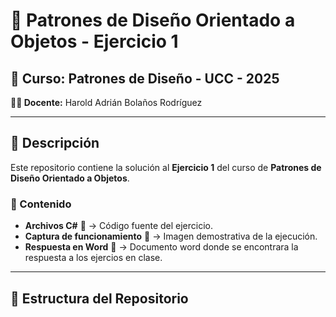 # 📘 Patrones de Diseño Orientado a Objetos - Ejercicio 1  

## 🏫 Curso: Patrones de Diseño - UCC - 2025  
**👨‍🏫 Docente:** Harold Adrián Bolaños Rodríguez  

---

## 📌 Descripción  
Este repositorio contiene la solución al **Ejercicio 1** del curso de **Patrones de Diseño Orientado a Objetos**.  

### 📂 Contenido  
- **Archivos C#** 📂 → Código fuente del ejercicio.  
- **Captura de funcionamiento** 📸 → Imagen demostrativa de la ejecución.  
- **Respuesta en Word** 📝 → Documento word donde se encontrara la respuesta a los ejercios en clase.  

---

## 📂 Estructura del Repositorio  
